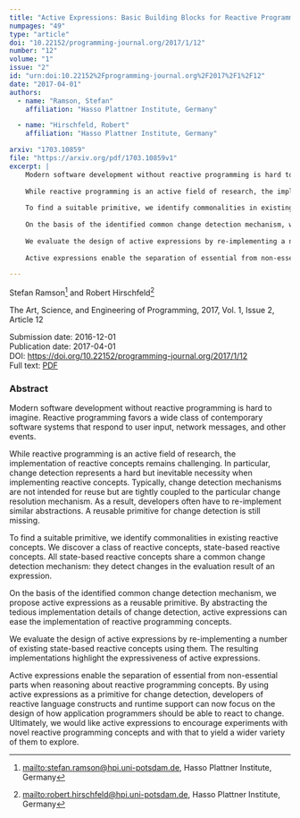 ```yaml
---
title: "Active Expressions: Basic Building Blocks for Reactive Programming"
numpages: "49"
type: "article"
doi: "10.22152/programming-journal.org/2017/1/12"
number: "12"
volume: "1"
issue: "2"
id: "urn:doi:10.22152%2Fprogramming-journal.org%2F2017%2F1%2F12"
date: "2017-04-01"
authors: 
  - name: "Ramson, Stefan"
    affiliation: "Hasso Plattner Institute, Germany"

  - name: "Hirschfeld, Robert"
    affiliation: "Hasso Plattner Institute, Germany"

arxiv: "1703.10859"
file: "https://arxiv.org/pdf/1703.10859v1"
excerpt: |
    Modern software development without reactive programming is hard to imagine. Reactive programming favors a wide class of contemporary software systems that respond to user input, network messages, and other events.
    
    While reactive programming is an active field of research, the implementation of reactive concepts remains challenging. In particular, change detection represents a hard but inevitable necessity when implementing reactive concepts. Typically, change detection mechanisms are not intended for reuse but are tightly coupled to the particular change resolution mechanism. As a result, developers often have to re-implement similar abstractions. A reusable primitive for change detection is still missing.
    
    To find a suitable primitive, we identify commonalities in existing reactive concepts. We discover a class of reactive concepts, state-based reactive concepts. All state-based reactive concepts share a common change detection mechanism: they detect changes in the evaluation result of an expression.
    
    On the basis of the identified common change detection mechanism, we propose active expressions as a reusable primitive. By abstracting the tedious implementation details of change detection, active expressions can ease the implementation of reactive programming concepts.
    
    We evaluate the design of active expressions by re-implementing a number of existing state-based reactive concepts using them. The resulting implementations highlight the expressiveness of active expressions.
    
    Active expressions enable the separation of essential from non-essential parts when reasoning about reactive programming concepts. By using active expressions as a primitive for change detection, developers of reactive language constructs and runtime support can now focus on the design of how application programmers should be able to react to change. Ultimately, we would like active expressions to encourage experiments with novel reactive programming concepts and with that to yield a wider variety of them to explore.

---
```

Stefan Ramson[^1] and Robert Hirschfeld[^2]

The Art, Science, and Engineering of Programming, 2017, Vol. 1, Issue 2, Article 12

Submission date: 2016-12-01  
Publication date: 2017-04-01  
DOI: <https://doi.org/10.22152/programming-journal.org/2017/1/12>  
Full text: [PDF](https://arxiv.org/pdf/1703.10859v1)  


### Abstract

Modern software development without reactive programming is hard to imagine. Reactive programming favors a wide class of contemporary software systems that respond to user input, network messages, and other events.

While reactive programming is an active field of research, the implementation of reactive concepts remains challenging. In particular, change detection represents a hard but inevitable necessity when implementing reactive concepts. Typically, change detection mechanisms are not intended for reuse but are tightly coupled to the particular change resolution mechanism. As a result, developers often have to re-implement similar abstractions. A reusable primitive for change detection is still missing.

To find a suitable primitive, we identify commonalities in existing reactive concepts. We discover a class of reactive concepts, state-based reactive concepts. All state-based reactive concepts share a common change detection mechanism: they detect changes in the evaluation result of an expression.

On the basis of the identified common change detection mechanism, we propose active expressions as a reusable primitive. By abstracting the tedious implementation details of change detection, active expressions can ease the implementation of reactive programming concepts.

We evaluate the design of active expressions by re-implementing a number of existing state-based reactive concepts using them. The resulting implementations highlight the expressiveness of active expressions.

Active expressions enable the separation of essential from non-essential parts when reasoning about reactive programming concepts. By using active expressions as a primitive for change detection, developers of reactive language constructs and runtime support can now focus on the design of how application programmers should be able to react to change. Ultimately, we would like active expressions to encourage experiments with novel reactive programming concepts and with that to yield a wider variety of them to explore.


[^1]: <mailto:stefan.ramson@hpi.uni-potsdam.de>, Hasso Plattner Institute, Germany
[^2]: <mailto:robert.hirschfeld@hpi.uni-potsdam.de>, Hasso Plattner Institute, Germany
